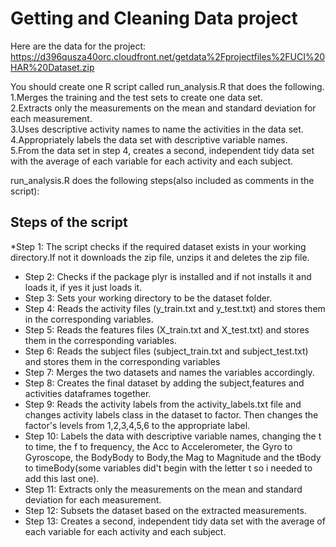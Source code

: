 # Getting and Cleaning Data project

Here are the data for the project: 
https://d396qusza40orc.cloudfront.net/getdata%2Fprojectfiles%2FUCI%20HAR%20Dataset.zip 

 You should create one R script called run_analysis.R that does the following.  
1.Merges the training and the test sets to create one data set.  
2.Extracts only the measurements on the mean and standard deviation for each measurement.  
3.Uses descriptive activity names to name the activities in the data set.  
4.Appropriately labels the data set with descriptive variable names.  
5.From the data set in step 4, creates a second, independent tidy data set with the average of each variable for each activity and each subject.  

run_analysis.R does the following steps(also included as comments in the script):

## Steps of the script

*Step 1: The script checks if the required dataset exists in your working directory.If not it downloads the zip file, unzips it and deletes the zip file.  
* Step 2: Checks if the package plyr is installed and if not installs it and loads it, if yes it just loads it.  
* Step 3: Sets your working directory to be the dataset folder.  
* Step 4: Reads the activity files (y_train.txt and y_test.txt) and stores them in the corresponding variables.  
* Step 5: Reads the features files (X_train.txt and X_test.txt) and stores them in the corresponding variables.  
* Step 6: Reads the subject files (subject_train.txt and subject_test.txt) and stores them in the corresponding variables
* Step 7: Merges the two datasets and names the variables accordingly.  
* Step 8: Creates the final dataset by adding the subject,features and activities dataframes together.  
* Step 9: Reads the activity labels from the activity_labels.txt file and changes activity labels class in the dataset to 
factor. Then changes the factor's levels from 1,2,3,4,5,6 to the appropriate label.  
* Step 10: Labels the data with descriptive variable names, changing the t to time, the f to frequency, the Acc to Accelerometer, the Gyro to Gyroscope, the BodyBody to Body,the Mag to Magnitude and the tBody to timeBody(some variables did't begin with the letter t so i needed to add this last one).  
* Step 11: Extracts only the measurements on the mean and standard deviation for each measurement.  
* Step 12: Subsets the dataset based on the extracted measurements.  
* Step 13: Creates a second, independent tidy data set with the average of each variable for each activity and each subject.  
